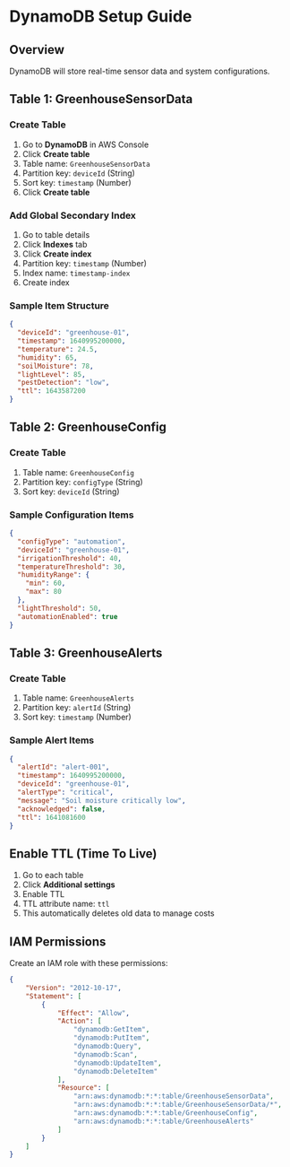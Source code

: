 
# DynamoDB Setup Guide

## Overview
DynamoDB will store real-time sensor data and system configurations.

## Table 1: GreenhouseSensorData

### Create Table
1. Go to **DynamoDB** in AWS Console
2. Click **Create table**
3. Table name: `GreenhouseSensorData`
4. Partition key: `deviceId` (String)
5. Sort key: `timestamp` (Number)
6. Click **Create table**

### Add Global Secondary Index
1. Go to table details
2. Click **Indexes** tab
3. Click **Create index**
4. Partition key: `timestamp` (Number)
5. Index name: `timestamp-index`
6. Create index

### Sample Item Structure
```json
{
  "deviceId": "greenhouse-01",
  "timestamp": 1640995200000,
  "temperature": 24.5,
  "humidity": 65,
  "soilMoisture": 78,
  "lightLevel": 85,
  "pestDetection": "low",
  "ttl": 1643587200
}
```

## Table 2: GreenhouseConfig

### Create Table
1. Table name: `GreenhouseConfig`
2. Partition key: `configType` (String)
3. Sort key: `deviceId` (String)

### Sample Configuration Items
```json
{
  "configType": "automation",
  "deviceId": "greenhouse-01",
  "irrigationThreshold": 40,
  "temperatureThreshold": 30,
  "humidityRange": {
    "min": 60,
    "max": 80
  },
  "lightThreshold": 50,
  "automationEnabled": true
}
```

## Table 3: GreenhouseAlerts

### Create Table
1. Table name: `GreenhouseAlerts`
2. Partition key: `alertId` (String)
3. Sort key: `timestamp` (Number)

### Sample Alert Items
```json
{
  "alertId": "alert-001",
  "timestamp": 1640995200000,
  "deviceId": "greenhouse-01",
  "alertType": "critical",
  "message": "Soil moisture critically low",
  "acknowledged": false,
  "ttl": 1641081600
}
```

## Enable TTL (Time To Live)
1. Go to each table
2. Click **Additional settings**
3. Enable TTL
4. TTL attribute name: `ttl`
5. This automatically deletes old data to manage costs

## IAM Permissions
Create an IAM role with these permissions:
```json
{
    "Version": "2012-10-17",
    "Statement": [
        {
            "Effect": "Allow",
            "Action": [
                "dynamodb:GetItem",
                "dynamodb:PutItem",
                "dynamodb:Query",
                "dynamodb:Scan",
                "dynamodb:UpdateItem",
                "dynamodb:DeleteItem"
            ],
            "Resource": [
                "arn:aws:dynamodb:*:*:table/GreenhouseSensorData",
                "arn:aws:dynamodb:*:*:table/GreenhouseSensorData/*",
                "arn:aws:dynamodb:*:*:table/GreenhouseConfig",
                "arn:aws:dynamodb:*:*:table/GreenhouseAlerts"
            ]
        }
    ]
}
```
